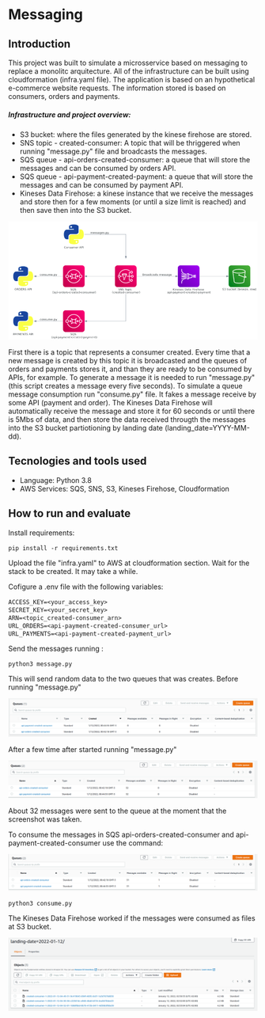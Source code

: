 # Messaging

## Introduction

This project was built to simulate a microsservice based on messaging to replace a monolitc arquitecture. All of the infrastructure can be built using cloudformation (infra.yaml file).
The application is based on an hypothetical e-commerce website requests. The information stored is based on consumers, orders and payments.

##### Infrastructure and project overview:
* S3 bucket: where the files generated by the kinese firehose are stored. 
* SNS topic - created-consumer: A topic that will be thriggered when running "message.py" file and broadcasts the messages.
* SQS queue - api-orders-created-consumer: a queue that will store the messages and can be consumed by orders API.
* SQS queue - api-payment-created-payment: a queue that will store the messages and can be consumed by payment API.
* Kineses Data Firehose: a kinese instance that we receive the messages and store then for a few moments (or until a size limit is reached) and then save then into the S3 bucket.

![infra](images/infra_messaging.png)

First there is a topic that represents a consumer created. Every time that a new message is created by this topic it is broadcasted and the queues of orders and payments stores it, and than they are ready to be consumed by APIs, for example. To generate a message it is needed to run "message.py" (this script creates a message every five seconds).
To simulate a queue message consumption run "consume.py" file. It fakes a message receive by some API (payment and order).
The Kineses Data Firehose will automatically receive the message and store it for 60 seconds or until there is 5Mbs of data, and then store the data received througth the messages into the S3 bucket partiotioning by landing date (landing_date=YYYY-MM-dd).

## Tecnologies and tools used
* Language: Python 3.8
* AWS Services: SQS, SNS, S3, Kineses Firehose, Cloudformation

## How to run and evaluate

Install requirements:
```
pip install -r requirements.txt
```

Upload the file "infra.yaml" to AWS at cloudformation section.
Wait for the stack to be created. It may take a while.

Cofigure a .env file with the following variables:
```
ACCESS_KEY=<your_access_key>
SECRET_KEY=<your_secret_key>
ARN=<topic_created-consumer_arn>
URL_ORDERS=<api-payment-created-consumer_url>
URL_PAYMENTS=<api-payment-created-payment_url>

```

Send the messages running :
```
python3 message.py
```
This will send random data to the two queues that was creates.
Before running "message.py"

![queues](images/queues.png)

After a few time after started running "message.py"

![after_start](images/after_start.png)

About 32 messages were sent to the queue at the moment that the screenshot was taken.

To consume the messages in SQS api-orders-created-consumer and api-payment-created-consumer use the command:

![after_consume](images/after_consume.png)

```
python3 consume.py
```

The Kineses Data Firehose worked if the messages were consumed as files at S3 bucket.

![created-files_S3](images/created-files_S3.png)

